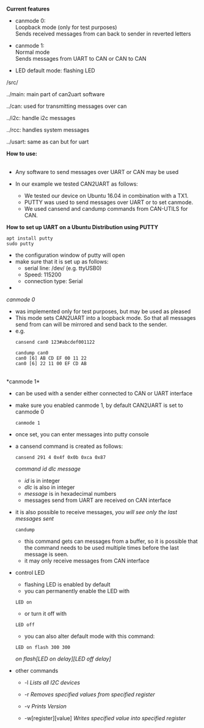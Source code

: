 **Current features** <br />
  - canmode 0: <br />
    Loopback mode (only for test purposes) <br />
    Sends received messages from can back to sender in reverted letters <br />   
    
 - canmode 1: <br />
    Normal mode <br />
    Sends messages from UART to CAN or CAN to CAN <br />
    
 - LED default mode: flashing LED <br /> 

  /src/ <br />

  ../main: main part of can2uart software <br />

  ../can: used for transmitting messages over can <br />

  ../i2c: handle i2c messages <br />

  ../rcc: handles system messages <br />

  ../usart: same as can but for uart <br />
  
**How to use:** <br />
 <br />
- Any software to send messages over UART or CAN may be used <br />

- In our example we tested CAN2UART as follows: <br />
  - We tested our device on Ubuntu 16.04 in combination with a TX1. <br />
  - PUTTY was used to send messages over UART or to set canmode. <br />
  - We used cansend and candump commands from CAN-UTILS for CAN. <br />

**How to set up UART on a Ubuntu Distribution using PUTTY** <br />

```
apt install putty
sudo putty
```

- the configuration window of putty will open
- make sure that it is set up as follows:
  - serial line: /dev/<uart port> (e.g. ttyUSB0)
  - Speed: 115200
  - connection type: Serial
- 

*canmode 0* <br />

- was implemented only for test purposes, but may be used as pleased <br />
- This mode sets CAN2UART into a loopback mode. So that all messages send from can will be mirrored and send back to the sender. <br />
- e.g. <br />
  ```
  cansend can0 123#abcdef001122
  ```
  ```
  candump can0
  can0 [6] AB CD EF 00 11 22
  can0 [6] 22 11 00 EF CD AB 
  ```
<br />
*canmode 1* <br />

- can be used with a sender either connected to CAN or UART interface <br />
- make sure you enabled canmode 1, by default CAN2UART is set to canmode 0 <br />
  ```
  canmode 1
  ```
- once set, you can enter messages into putty console <br />
- a cansend command is created as follows: <br />
  ```
  cansend 291 4 0x4f 0x0b 0xca 0x87
  ```
  *command id dlc message*
    - *id* is in integer
    - *dlc* is also in integer
    - *message* is in hexadecimal numbers
  - messages send from UART are received on CAN interface  
- it is also possible to receive messages, *you will see only the last messages sent* <br />
  ```
  candump
  ```
  - this command gets can messages from a buffer, so it is possible that the command needs to be used multiple times before the last message is seen. <br />
  - it may only receive messages from CAN interface
  
- control LED
  - flashing LED is enabled by default
  - you can permanently enable the LED with
  ```
  LED on
  ```
  - or turn it off with
  ```
  LED off
  ```
  - you can also alter default mode with this command:
  ```
  LED on flash 300 300
  ```
  *on flash[LED on delay][LED off delay]*
  
- other commands<br />
  - -l *Lists all I2C devices*<br />

  - -r *Removes specified values from specified register*<br />

  - -v *Prints Version* <br />

  - -w[register][value] *Writes specified value into specified register*<br />
